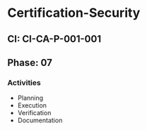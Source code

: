 # Certification-Security

## CI: CI-CA-P-001-001
## Phase: 07

### Activities
- Planning
- Execution
- Verification
- Documentation

